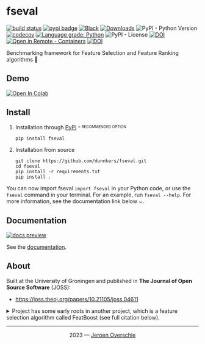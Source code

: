 # fseval

[![build status](https://github.com/dunnkers/fseval/actions/workflows/python-app.yml/badge.svg)](https://github.com/dunnkers/fseval/actions/workflows/python-app.yml)
[![pypi badge](https://img.shields.io/pypi/v/fseval.svg?maxAge=3600)](https://pypi.org/project/fseval/)
[![Black](https://img.shields.io/badge/code%20style-black-000000.svg)](https://github.com/psf/black)
[![Downloads](https://pepy.tech/badge/fseval/month)](https://pepy.tech/project/fseval) ![PyPI - Python Version](https://img.shields.io/pypi/pyversions/fseval)
[![codecov](https://codecov.io/gh/dunnkers/fseval/branch/master/graph/badge.svg?token=R5ZXH8UPCI)](https://codecov.io/gh/dunnkers/fseval)
[![Language grade: Python](https://img.shields.io/lgtm/grade/python/g/dunnkers/fseval.svg?logo=lgtm&logoWidth=18)](https://lgtm.com/projects/g/dunnkers/fseval/context:python) ![PyPI - License](https://img.shields.io/pypi/l/fseval)
[![DOI](https://zenodo.org/badge/274001213.svg)](https://zenodo.org/badge/latestdoi/274001213)
[![Open in Remote - Containers](https://img.shields.io/static/v1?label=Remote%20-%20Containers&message=Open&color=blue&logo=visualstudiocode)](https://vscode.dev/redirect?url=vscode://ms-vscode-remote.remote-containers/cloneInVolume?url=https://github.com/dunnkers/fseval)
[![DOI](https://joss.theoj.org/papers/10.21105/joss.04611/status.svg)](https://doi.org/10.21105/joss.04611)

Benchmarking framework for Feature Selection and Feature Ranking algorithms 🚀

## Demo
[![Open In Colab](https://colab.research.google.com/assets/colab-badge.svg)](https://colab.research.google.com/drive/1Bsuxxuw0-mEsYRSnNbmvD_wNUAkOPiQa?usp=sharing)

## Install

1. Installation through [PyPi](https://pypi.org/project/fseval/)
    <sup><sub>
    ⭐️ RECOMMENDED OPTION
    </sub></sup>

    ```shell
    pip install fseval
    ```


2. Installation from source 

    ```shell
    git clone https://github.com/dunnkers/fseval.git
    cd fseval
    pip install -r requirements.txt
    pip install .
    ```

You can now import fseval `import fseval` in your Python code, or use the `fseval` command in your terminal. For an example, run `fseval --help`. For more information, see the documentation link below ⌄. 

## Documentation

[![docs preview](./website/static/img/docs-preview.png)](https://dunnkers.com/fseval)

See the [documentation](https://dunnkers.com/fseval).

## About
Built at the University of Groningen and published in **The Journal of Open Source Software** (JOSS):
- https://joss.theoj.org/papers/10.21105/joss.04611

<details>
<summary>
Project has some early roots in another project, which is a feature selection algorithm called FeatBoost (see full citation below).
</summary>


A. Alsahaf, N. Petkov, V. Shenoy, G. Azzopardi, "A framework for feature selection through boosting", Expert Systems with Applications,
Volume 187, 2022, 115895, ISSN 0957-4174, https://doi.org/10.1016/j.eswa.2021.115895.
    
The open source Python code of FeatBoost is available in https://github.com/amjams/FeatBoost.
</details>
   

---

<p align="center">2023 — <a href="https://dunnkers.com/">Jeroen Overschie</a></p>
